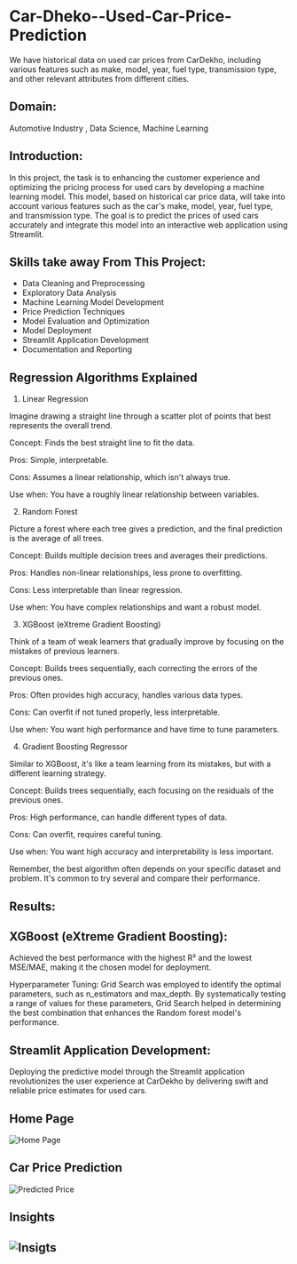 # Car-Dheko--Used-Car-Price-Prediction
We have historical data on used car prices from CarDekho, including various features such as make, model, year, fuel type, transmission type, and other relevant attributes from different cities.

## Domain:

Automotive Industry , Data Science, Machine Learning

## Introduction:

In this project, the task is to enhancing the customer experience and optimizing the pricing process for used cars by developing a machine learning model. This model, based on historical car price data, will take into account various features such as the car's make, model, year, fuel type, and transmission type. The goal is to predict the prices of used cars accurately and integrate this model into an interactive web application using Streamlit.

## Skills take away From This Project:
* Data Cleaning and Preprocessing
* Exploratory Data Analysis
* Machine Learning Model Development
* Price Prediction Techniques
* Model Evaluation and Optimization
* Model Deployment
* Streamlit Application Development
* Documentation and Reporting

## Regression Algorithms Explained
1. Linear Regression

Imagine drawing a straight line through a scatter plot of points that best represents the overall trend.

Concept: Finds the best straight line to fit the data.

Pros: Simple, interpretable.

Cons: Assumes a linear relationship, which isn't always true.

Use when: You have a roughly linear relationship between variables.

2. Random Forest

Picture a forest where each tree gives a prediction, and the final prediction is the average of all trees.

Concept: Builds multiple decision trees and averages their predictions.

Pros: Handles non-linear relationships, less prone to overfitting.

Cons: Less interpretable than linear regression.

Use when: You have complex relationships and want a robust model.

3. XGBoost (eXtreme Gradient Boosting)

Think of a team of weak learners that gradually improve by focusing on the mistakes of previous learners.

Concept: Builds trees sequentially, each correcting the errors of the previous ones.

Pros: Often provides high accuracy, handles various data types.

Cons: Can overfit if not tuned properly, less interpretable.

Use when: You want high performance and have time to tune parameters.

4. Gradient Boosting Regressor

Similar to XGBoost, it's like a team learning from its mistakes, but with a different learning strategy.

Concept: Builds trees sequentially, each focusing on the residuals of the previous ones.

Pros: High performance, can handle different types of data.

Cons: Can overfit, requires careful tuning.

Use when: You want high accuracy and interpretability is less important.

Remember, the best algorithm often depends on your specific dataset and problem. It's common to try several and compare their performance.

## Results:

##  XGBoost (eXtreme Gradient Boosting):

Achieved the best performance with the highest R² and the lowest MSE/MAE, making it the chosen model for deployment.

Hyperparameter Tuning: Grid Search was employed to identify the optimal parameters, such as n_estimators and max_depth. By systematically testing a range of values for these parameters, Grid Search helped in determining the best combination that enhances the Random forest model's performance.

## Streamlit Application Development:

Deploying the predictive model through the Streamlit application revolutionizes the user experience at CarDekho by delivering swift and reliable price estimates for used cars.

## Home Page
![Home Page](https://github.com/user-attachments/assets/0d087656-bdb7-48bd-86f7-db8168bc9ac0)


## Car Price Prediction
![Predicted Price](https://github.com/user-attachments/assets/cf6bb5c0-1f54-4111-8392-df35c6cca760)

## Insights 
## ![Insigts](https://github.com/user-attachments/assets/ea846d0b-aa88-4cb4-8c90-2f48286c05a2)


